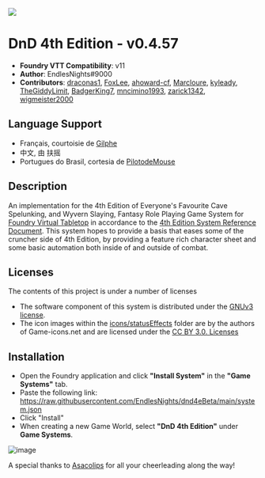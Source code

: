 ![](https://img.shields.io/badge/Foundry-v11-informational)

# DnD 4th Edition - v0.4.57
* **Foundry VTT Compatibility**: v11
* **Author**: EndlesNights#9000
* **Contributors**: [draconas1](https://github.com/draconas1), [FoxLee](https://github.com/FoxLee), [ahoward-cf](https://github.com/ahoward-cf), [Marcloure](https://github.com/Marcloure), [kyleady](https://github.com/kyleady), [TheGiddyLimit](https://github.com/TheGiddyLimit), [BadgerKing7](https://github.com/BadgerKing7), [mncimino1993](https://github.com/mncimino1993), [zarick1342](https://github.com/zarick1342), [wigmeister2000](https://github.com/wigmeister2000)

## **Language Support** 
- Français, courtoisie de [Gilphe](https://github.com/Gilphe)
- 中文, 由 扶摇
- Portugues do Brasil, cortesia de [PilotodeMouse](https://github.com/PilotodeMouse)


## Description
An implementation for the 4th Edition of Everyone's Favourite Cave Spelunking, and Wyvern Slaying, Fantasy Role Playing Game System for [Foundry Virtual Tabletop](https://foundryvtt.com/) in accordance to the [4th Edition System Reference Document](http://weirdzine.com/wp-content/uploads/2015/07/4E_SRD-1.pdf). This system hopes to provide a basis that eases some of the cruncher side of 4th Edition, by providing a feature rich character sheet and some basic automation both inside of and outside of combat.

## Licenses
The contents of this project is under a number of licenses
* The software component of this system is distributed under the [GNUv3 license](https://github.com/EndlesNights/dnd4eBeta/blob/main/LICENSE.txt).
* The icon images within the [icons/statusEffects](https://github.com/EndlesNights/dnd4eBeta/tree/main/icons/statusEffects) folder are by the authors of Game-icons.net and are licensed under the [CC BY 3.0. Licenses](https://creativecommons.org/licenses/by/3.0/legalcode)

## Installation
* Open the Foundry application and click **"Install System"** in the **"Game Systems"** tab.
* Paste the following link: https://raw.githubusercontent.com/EndlesNights/dnd4eBeta/main/system.json
* Click "Install"
* When creating a new Game World, select **"DnD 4th Edition"** under **Game Systems**.

![image](https://user-images.githubusercontent.com/58280840/122214010-991a4d80-ce77-11eb-8b55-98f537e93ebf.png)


A special thanks to [Asacolips](https://gitlab.com/Asacolips) for all your cheerleading along the way!
